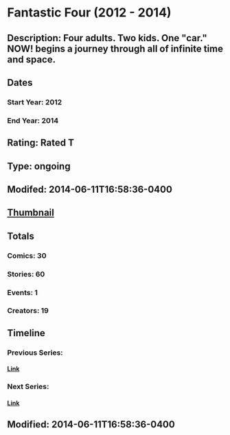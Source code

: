 # Fantastic Four (2012 - 2014)
## Description: Four adults. Two kids. One "car." NOW! begins a journey through all of infinite time and space.
## Dates
### Start Year: 2012
### End Year: 2014
## Rating: Rated T
## Type: ongoing
## Modifed: 2014-06-11T16:58:36-0400
## [Thumbnail](http://i.annihil.us/u/prod/marvel/i/mg/a/80/50fefb8993c87.jpg)
## Totals
### Comics: 30
### Stories: 60
### Events: 1
### Creators: 19
## Timeline
### Previous Series: 
#### [Link]()
### Next Series: 
#### [Link]()
## Modified: 2014-06-11T16:58:36-0400